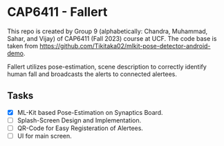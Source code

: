 # CAP6411 - Fallert
This repo is created by Group 9 (alphabetically: Chandra, Muhammad, Sahar, and Vijay) of CAP6411 (Fall 2023) course at UCF. The code base is taken from https://github.com/Tikitaka02/mlkit-pose-detector-android-demo. 

Fallert utilizes pose-estimation, scene description to correctly identify human fall and broadcasts the alerts to connected alertees.

## Tasks
- [x] ML-Kit based Pose-Estimation on Synaptics Board.
- [ ] Splash-Screen Design and Implementation.
- [ ] QR-Code for Easy Registeration of Alertees.
- [ ] UI for main screen.
